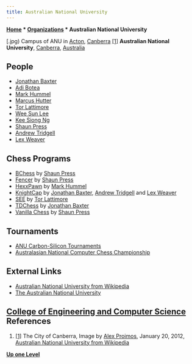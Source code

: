 ```yaml
---
title: Australian National University
---
```

**[Home](Home "Home") * [Organizations](Organizations "Organizations") * Australian National University**

\[.jpg) Campus of ANU in [Acton](https://en.wikipedia.org/wiki/Acton,_Australian_Capital_Territory), [Canberra](https://en.wikipedia.org/wiki/Canberra) <a id="cite-note-1" href="#cite-ref-1">[1]</a>
**Australian National University**, [Canberra](https://en.wikipedia.org/wiki/Canberra), [Australia](https://en.wikipedia.org/wiki/Australia)

## People

- [Jonathan Baxter](Jonathan_Baxter "Jonathan Baxter")
- [Adi Botea](Adi_Botea "Adi Botea")
- [Mark Hummel](Mark_Hummel "Mark Hummel")
- [Marcus Hutter](Marcus_Hutter "Marcus Hutter")
- [Tor Lattimore](Tor_Lattimore "Tor Lattimore")
- [Wee Sun Lee](Wee_Sun_Lee "Wee Sun Lee")
- [Kee Siong Ng](index.php?title=Kee_Siong_Ng&action=edit&redlink=1 "Kee Siong Ng (page does not exist)")
- [Shaun Press](Shaun_Press "Shaun Press")
- [Andrew Tridgell](Andrew_Tridgell "Andrew Tridgell")
- [Lex Weaver](Lex_Weaver "Lex Weaver")

## Chess Programs

- [BChess](index.php?title=BChess&action=edit&redlink=1 "BChess (page does not exist)") by [Shaun Press](Shaun_Press "Shaun Press")
- [Fencer](Fencer "Fencer") by [Shaun Press](Shaun_Press "Shaun Press")
- [HexxPawn](HexxPawn "HexxPawn") by [Mark Hummel](Mark_Hummel "Mark Hummel")
- [KnightCap](KnightCap "KnightCap") by [Jonathan Baxter](Jonathan_Baxter "Jonathan Baxter"), [Andrew Tridgell](Andrew_Tridgell "Andrew Tridgell") and [Lex Weaver](Lex_Weaver "Lex Weaver")
- [SEE](SEE "SEE") by [Tor Lattimore](Tor_Lattimore "Tor Lattimore")
- [TDChess](TDChess "TDChess") by [Jonathan Baxter](Jonathan_Baxter "Jonathan Baxter")
- [Vanilla Chess](Vanilla_Chess "Vanilla Chess") by [Shaun Press](Shaun_Press "Shaun Press")

## Tournaments

- [ANU Carbon-Silicon Tournaments](ANU_Carbon-Silicon_Tournaments "ANU Carbon-Silicon Tournaments")
- [Australasian National Computer Chess Championship](Australasian_National_Computer_Chess_Championship "Australasian National Computer Chess Championship")

## External Links

- [Australian National University from Wikipedia](https://en.wikipedia.org/wiki/Australian_National_University)
- [The Australian National University](http://www.anu.edu.au/)

## [College of Engineering and Computer Science](http://cecs.anu.edu.au/) References

1. <a id="cite-ref-1" href="#cite-note-1">[1]</a> The City of Canberra, Image by [Alex Proimos](https://www.flickr.com/people/34120957@N04), January 20, 2012, [Australian National University from Wikipedia](https://en.wikipedia.org/wiki/Australian_National_University)

**[Up one Level](Organizations "Organizations")**

